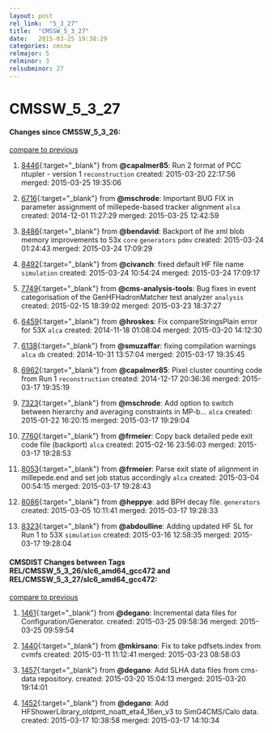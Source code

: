 ```yaml
---
layout: post
rel_link:  "5_3_27"
title:  "CMSSW_5_3_27"
date:   2015-03-25 19:38:29
categories: cmssw
relmajor: 5
relminor: 3
relsubminor: 27
---
```


# CMSSW_5_3_27
#### Changes since CMSSW_5_3_26:

[compare to previous](https://github.com/cms-sw/cmssw/compare/CMSSW_5_3_26...CMSSW_5_3_27)



1. [8446](http://github.com/cms-sw/cmssw/pull/8446){:target="_blank"}  from **@capalmer85**: Run 2 format of PCC ntupler - version 1 `reconstruction`  created: 2015-03-20 22:17:56 merged: 2015-03-25 19:35:06

2. [6716](http://github.com/cms-sw/cmssw/pull/6716){:target="_blank"}  from **@mschrode**: Important BUG FIX in parameter assignment of millepede-based tracker alignment `alca`  created: 2014-12-01 11:27:29 merged: 2015-03-25 12:42:59

3. [8486](http://github.com/cms-sw/cmssw/pull/8486){:target="_blank"}  from **@bendavid**: Backport of lhe xml blob memory improvements to 53x `core`  `generators`  `pdmv`  created: 2015-03-24 01:24:43 merged: 2015-03-24 17:09:29

4. [8492](http://github.com/cms-sw/cmssw/pull/8492){:target="_blank"}  from **@civanch**: fixed default HF file name `simulation`  created: 2015-03-24 10:54:24 merged: 2015-03-24 17:09:17

5. [7749](http://github.com/cms-sw/cmssw/pull/7749){:target="_blank"}  from **@cms-analysis-tools**: Bug fixes in event categorisation of the GenHFHadronMatcher test analyzer `analysis`  created: 2015-02-15 18:39:02 merged: 2015-03-23 18:37:27

6. [6459](http://github.com/cms-sw/cmssw/pull/6459){:target="_blank"}  from **@hroskes**: Fix compareStringsPlain error for 53X `alca`  created: 2014-11-18 01:08:04 merged: 2015-03-20 14:12:30

7. [6138](http://github.com/cms-sw/cmssw/pull/6138){:target="_blank"}  from **@smuzaffar**: fixing compilation warnings `alca`  `db`  created: 2014-10-31 13:57:04 merged: 2015-03-17 19:35:45

8. [6962](http://github.com/cms-sw/cmssw/pull/6962){:target="_blank"}  from **@capalmer85**: Pixel cluster counting code from Run 1 `reconstruction`  created: 2014-12-17 20:36:36 merged: 2015-03-17 19:35:19

9. [7323](http://github.com/cms-sw/cmssw/pull/7323){:target="_blank"}  from **@mschrode**: Add option to switch between hierarchy and averaging constraints in MP-b... `alca`  created: 2015-01-22 16:20:15 merged: 2015-03-17 19:29:04

10. [7760](http://github.com/cms-sw/cmssw/pull/7760){:target="_blank"}  from **@frmeier**: Copy back detailed pede exit code file (backport) `alca`  created: 2015-02-16 23:56:03 merged: 2015-03-17 19:28:53

11. [8053](http://github.com/cms-sw/cmssw/pull/8053){:target="_blank"}  from **@frmeier**: Parse exit state of alignment in millepede.end and set job status accordingly `alca`  created: 2015-03-04 00:54:15 merged: 2015-03-17 19:28:43

12. [8086](http://github.com/cms-sw/cmssw/pull/8086){:target="_blank"}  from **@heppye**: add BPH decay file. `generators`  created: 2015-03-05 10:11:41 merged: 2015-03-17 19:28:33

13. [8323](http://github.com/cms-sw/cmssw/pull/8323){:target="_blank"}  from **@abdoulline**: Adding updated HF SL for Run 1 to 53X `simulation`  created: 2015-03-16 12:58:35 merged: 2015-03-17 19:28:04

#### CMSDIST Changes between Tags REL/CMSSW_5_3_26/slc6_amd64_gcc472 and REL/CMSSW_5_3_27/slc6_amd64_gcc472:

[compare to previous](https://github.com/cms-sw/cmsdist/compare/REL/CMSSW_5_3_26/slc6_amd64_gcc472...REL/CMSSW_5_3_27/slc6_amd64_gcc472)



1. [1461](http://github.com/cms-sw/cmsdist/pull/1461){:target="_blank"}  from **@degano**: Incremental data files for Configuration/Generator. created: 2015-03-25 09:58:36 merged: 2015-03-25 09:59:54

2. [1440](http://github.com/cms-sw/cmsdist/pull/1440){:target="_blank"}  from **@mkirsano**: Fix to take pdfsets.index from cvmfs created: 2015-03-11 11:12:41 merged: 2015-03-23 08:58:03

3. [1457](http://github.com/cms-sw/cmsdist/pull/1457){:target="_blank"}  from **@degano**: Add SLHA data files from cms-data repository. created: 2015-03-20 15:04:13 merged: 2015-03-20 19:14:01

4. [1452](http://github.com/cms-sw/cmsdist/pull/1452){:target="_blank"}  from **@degano**: Add HFShowerLibrary_oldpmt_noatt_eta4_16en_v3 to SimG4CMS/Calo data. created: 2015-03-17 10:38:58 merged: 2015-03-17 14:10:34
